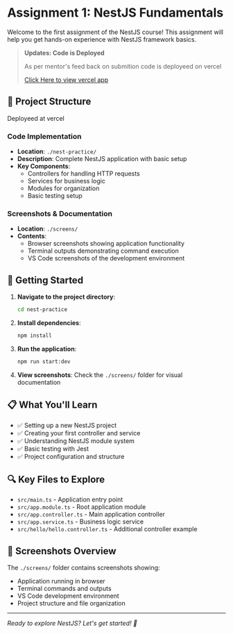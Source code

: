# Assignment 1: NestJS Fundamentals

Welcome to the first assignment of the NestJS course! This assignment will help you get hands-on experience with NestJS framework basics.

> **Updates: Code is Deployed**
>
> As per mentor's feed back on submition code is deployeed on vercel
>
> [ Click Here to view vercel app](https://project-8gdq8.vercel.app/)

## 📁 Project Structure

Deployeed at vercel

### Code Implementation

- **Location**: `./nest-practice/`
- **Description**: Complete NestJS application with basic setup
- **Key Components**:
  - Controllers for handling HTTP requests
  - Services for business logic
  - Modules for organization
  - Basic testing setup

### Screenshots & Documentation

- **Location**: `./screens/`
- **Contents**:
  - Browser screenshots showing application functionality
  - Terminal outputs demonstrating command execution
  - VS Code screenshots of the development environment

## 🚀 Getting Started

1. **Navigate to the project directory**:

   ```bash
   cd nest-practice
   ```

2. **Install dependencies**:

   ```bash
   npm install
   ```

3. **Run the application**:

   ```bash
   npm run start:dev
   ```

4. **View screenshots**: Check the `./screens/` folder for visual documentation

## 📋 What You'll Learn

- ✅ Setting up a new NestJS project
- ✅ Creating your first controller and service
- ✅ Understanding NestJS module system
- ✅ Basic testing with Jest
- ✅ Project configuration and structure

## 🔍 Key Files to Explore

- `src/main.ts` - Application entry point
- `src/app.module.ts` - Root application module
- `src/app.controller.ts` - Main application controller
- `src/app.service.ts` - Business logic service
- `src/hello/hello.controller.ts` - Additional controller example

## 📸 Screenshots Overview

The `./screens/` folder contains screenshots showing:

- Application running in browser
- Terminal commands and outputs
- VS Code development environment
- Project structure and file organization

---

_Ready to explore NestJS? Let's get started! 🎯_
